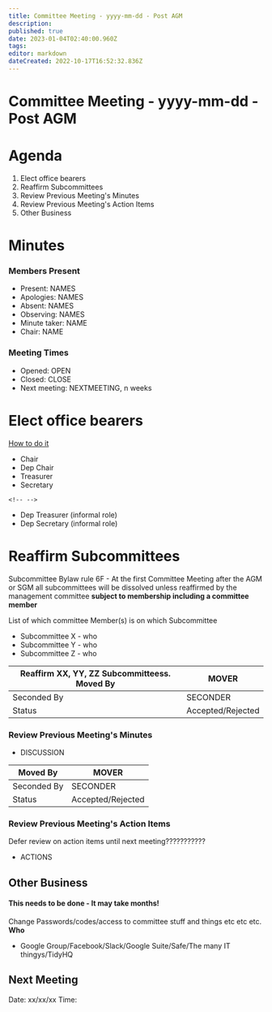```yaml
---
title: Committee Meeting - yyyy-mm-dd - Post AGM
description: 
published: true
date: 2023-01-04T02:40:00.960Z
tags: 
editor: markdown
dateCreated: 2022-10-17T16:52:32.836Z
---
```


# Committee Meeting - yyyy-mm-dd - Post AGM

# Agenda

1.  Elect office bearers
2.  Reaffirm Subcommittees
3.  Review Previous Meeting's Minutes
4.  Review Previous Meeting's Action Items
5.  Other Business

# Minutes

### Members Present

-   Present: NAMES
-   Apologies: NAMES
-   Absent: NAMES
-   Observing: NAMES
-   Minute taker: NAME
-   Chair: NAME

### Meeting Times

-   Opened: OPEN
-   Closed: CLOSE
-   Next meeting: NEXTMEETING, n weeks

# Elect office bearers

[How to do it](https://wiki.artifactory.org.au/doku.php?id=constitution#election_of_office_bearers)

-   Chair
-   Dep Chair
-   Treasurer
-   Secretary

```{=html}
<!-- -->
```
-   Dep Treasurer (informal role)
-   Dep Secretary (informal role)

# Reaffirm Subcommittees

Subcommittee Bylaw rule 6F - At the first Committee Meeting after the AGM or SGM all subcommittees will be dissolved unless reaffirmed by the management committee **subject to membership including a committee member**

List of which committee Member(s) is on which Subcommittee

-   Subcommittee X - who
-   Subcommittee Y - who
-   Subcommittee Z - who

| Reaffirm XX, YY, ZZ Subcommitteess. Moved By | MOVER             |
|----------------------------------------------|-------------------|
| Seconded By                                  | SECONDER          |
| Status                                       | Accepted/Rejected |

### Review Previous Meeting's Minutes

-   DISCUSSION

| Moved By    | MOVER             |
|-------------|-------------------|
| Seconded By | SECONDER          |
| Status      | Accepted/Rejected |

### Review Previous Meeting's Action Items

Defer review on action items until next meeting???????????

-   ACTIONS

## Other Business

#### This needs to be done - It may take months!

Change Passwords/codes/access to committee stuff and things etc etc etc. **Who**

-   Google Group/Facebook/Slack/Google Suite/Safe/The many IT thingys/TidyHQ

## Next Meeting

Date: xx/xx/xx Time:
